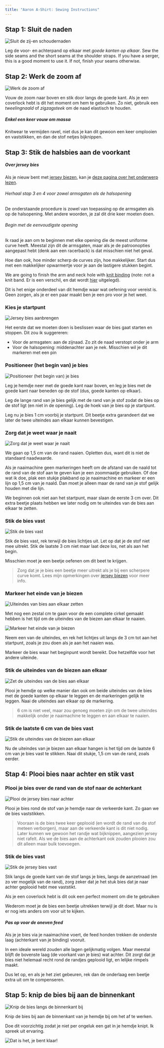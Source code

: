 ```yaml
---
title: "Aaron A-Shirt: Sewing Instructions"
---
```


## Stap 1: Sluit de naden

![Sluit de zij-en schoudernaden](step01.png)

Leg de voor- en achterpand op elkaar met _goede kanten op elkaar_. Sew the side seams and the short seams at the shoulder straps. If you have a serger, this is a good moment to use it. If not, finish your seams otherwise.

## Stap 2: Werk de zoom af

![Werk de zoom af](step02.png)

Vouw de zoom naar boven en stik door langs de goede kant. Als je een coverlock hebt is dit het moment om hem te gebruiken. Zo niet, gebruik een _tweelingnaald_ of _zigzagsteek_ om de naad elastisch te houden.

<Note>

##### Enkel een keer vouw om massa

Knitwear te vermijden ravel, niet dus je kan dit gewoon een keer omplooien en vaststikken, en dan de stof netjes bijknippen.

</Note>

## Stap 3: Stik de halsbies aan de voorkant

<Note>

##### Over jersey bies

Als je nieuw bent met [jersey biezen](/docs/naai/naai/knit-binding), kan je [deze pagina over het onderwerp lezen](/docs/naai/breit-binding).

###### Herhaal stap 3 en 4 voor zowel armsgaten als de halsopening

De onderstaande procedure is zowel van toepassing op de armsgaten als op de halsopening. Met andere woorden, je zal dit drie keer moeten doen.

###### Begin met de eenvoudigste opening

Ik raad je aan om te beginnen met elke opening die de meest uniforme curve heeft. Meestal zijn dit de armsgaten, maar als je de patroonopties aangepast hebt (denk aan een racerback) is dat misschien niet het geval.

Hoe dan ook, hoe minder scherp de curves zijn, hoe makkelijker. Start dus met een makkelijker opwarmertje voor je aan de lastigere stukken begint.

</Note>

We are going to finish the arm and neck hole with [knit binding](/docs/sewing/knit-binding) (note: not a knit band. Er is een verschil, en dat wordt [hier](/docs/sewing/knit-binding) uitgelegd).

<Note>

Dit is het enige onderdeel van dit hemdje waar wat oefening voor vereist is. Geen zorgen, als je er een paar maakt ben je een pro voor je het weet.

</Note>

### Kies je startpunt

![Jersey bies aanbrengen](step03a.png)

Het eerste dat we moeten doen is beslissen waar de bies gaat starten en stoppen. Dit zou ik suggereren:

- Voor de armsgaten: aan de zijnaad. Zo zit de naad verstopt onder je arm
- Voor de halsopening: middenachter aan je nek. Misschien wil je dit markeren met een pin

### Positioneer (het begin van) je bies

![Positioneer (het begin van) je bies](step03b.png)

Leg je hemdje neer met de goede kant naar boven, en leg je bies met de goede kant naar beneden op de stof (dus, goede kanten op elkaar).

Leg de lange rand van je bies gelijk met de rand van je stof zodat de bies op de stof ligt (en niet in de opening). Leg de hoek van je bies op je startpunt.

Leg nu je bies 1 cm voorbij je startpunt. Dit beetje extra garandeert dat we later de twee uiteindes aan elkaar kunnen bevestigen.

### Zorg dat je weet waar je naait

![Zorg dat je weet waar je naait](step03c.png)

We gaan op 1,5 cm van de rand naaien. Opletten dus, want dit is niet de standaard naadwaarde.

<Tip>

Als je naaimachine geen markeringen heeft om de afstand van de naald tot de rand van de stof aan te geven kan je een zoommaatje gebruiken.
Of doe wat ik doe, plak een stukje plakband op je naaimachine en markeer er een lijn op 1,5 cm van je naald.
Dan moet je alleen maar de rand van je stof gelijk houden met die lijn.

</Tip>

We beginnen ook niet aan het startpunt, maar slaan de eerste 3 cm over. Dit extra beetje plaats hebben we later nodig om te uiteindes van de bies aan elkaar te zetten.

### Stik de bies vast

![Stik de bies vast](step03d.png)

Stik de bies vast, rek terwijl de bies lichtjes uit. Let op dat je de stof niet mee uitrekt. Stik de laatste 3 cm niet maar laat deze los, net als aan het begin.

Misschien moet je een beetje oefenen om dit beet te krijgen.

> Zorg dat je je bies een beetje meer uitrekt als je bij een scherpere curve komt. Lees mijn opmerkingen over [jersey biezen](/docs/sewing/knit-binding) voor meer info.

### Markeer het einde van je biezen

![Uiteindes van bies aan elkaar zetten](step03e.png)

Met nog een zestal cm te gaan voor de een complete cirkel gemaakt hebben is het tijd om de uiteindes van de biezen aan elkaar te naaien.

![Markeer het einde van je biezen](step03f.png)

Neem een van de uiteindes, en rek het lichtjes uit langs de 3 cm tot aan het startpunt, zoals je zou doen als je aan het naaien was.

Markeer de bies waar het beginpunt wordt bereikt. Doe hetzelfde voor het andere uiteinde.

### Stik de uiteindes van de biezen aan elkaar

![Zet de uiteindes van de bies aan elkaar](step03g.png)

Plooi je hemdje op welke manier dan ook om beide uiteindes van de bies met de goede kanten op elkaar te leggen en de markeringen gelijk te leggen. Naai de uiteindes aan elkaar op de markering.

> 6 cm is niet veel, maar zou genoeg moeten zijn om de twee uiteindes makkelijk onder je naaimachine te leggen en aan elkaar te naaien.

### Stik de laatste 6 cm van de bies vast

![Stik de uiteindes van de biezen aan elkaar](step03h.png)

Nu de uiteindes van je biezen aan elkaar hangen is het tijd om de laatste 6 cm van je bies vast te stikken. Naai dit stukje, 1,5 cm van de rand, zoals eerder.

## Stap 4: Plooi bies naar achter en stik vast

### Plooi je bies over de rand van de stof naar de achterkant

![Plooi de jersey bies naar achter](step04a.png)

Plooi je bies rond de stof van je hemdje naar de verkeerde kant. Zo gaan we de bies vaststikken.

> Vooraan is de bies twee keer geplooid (en wordt de rand van de stof meteen verborgen), maar aan de verkeerde kant is dit niet nodig. Later kunnen we gewoon het randje wat bijknippen, aangezien jersey niet rafelt. Als we de bies aan de achterkant ook zouden plooien zou dit alleen maar bulk toevoegen.

### Stik de bies vast

![Stik de jersey bies vast](step04b.png)

Stik langs de goede kant van de stof langs je bies, langs de aanzetnaad (en zo ver mogelijk van de rand), zorg zeker dat je het stuk bies dat je naar achter geplooid hebt mee vaststikt.

<Note>

Als je een coverlock hebt is dit ook een perfect moment om die te gebruiken

</Note>

Wederom moet je de bies een beetje uitrekken terwijl je dit doet. Maar nu is er nog iets anders om voor uit te kijken.

<Note>

##### Pas op voor de oneven feed

Als je je bies via je naaimachine voert, de feed honden trekken de onderste laag (achterkant van je binding) vooruit.

In een ideale wereld zouden alle lagen gelijkmatig volgen.
Maar meestal blijft de bovenste laag (de voorkant van je bies) wat achter.
Dit zorgt dat je bies niet helemaal recht rond de randjes geplooid ligt, en lelijke rimpels maakt.

Dus let op, en als je het ziet gebeuren, rek dan de onderlaag een beetje extra uit om te compenseren.

</Note>

## Stap 5: knip de bies bij aan de binnenkant

![Knip de bies langs de binnenkant bij](step05.png)

Knip de bies bij aan de binnenkant van je hemdje bij om het af te werken.

<Note>

Doe dit voorzichtig zodat je niet per ongeluk een gat in je hemdje knipt. Ik spreek uit ervaring.

</Note>

![Dat is het, je bent klaar!](finished.gif)
